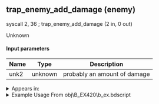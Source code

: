 ## trap_enemy_add_damage (enemy)

syscall 2, 36 ; trap_enemy_add_damage (2 in, 0 out)

Unknown

#### Input parameters
| Name | Type | Description
|------|------|------------
| unk2   | unknown   | probably an amount of damage




<details>
	<summary>Appears in:</summary>
| filename | Entity (obj)
|----------|-------------
| obj\B_EX420\b_ex.bdscript       | ((B) Lingering Will)          
| obj\B_MU120\b_mu.bdscript       | ((B) Storm Rider)          
| obj\F_BB050\f_bb.bdscript       | ((F) Shadow Stalker (Chandelier) (BB))          
| obj\F_BB060\f_bb.bdscript       | ((F) Shadow Stalker (Columns) (BB))          
| obj\M_EX710\m_ex.bdscript       | ((M) Morning Star)          
| obj\P_BB000_BTL\p_bb.bdscript       | ((P) Beast (BTL))          

</details>

<details>
	<summary>Example Usage From obj\B_EX420\b_ex.bdscript</summary>
L6918:
 pushFromFSp 0
 pushFromFSp 4
 syscall 2, 36 ; trap_enemy_add_damage (2 in, 0 out)
 pushFromFSp 0
 syscall 1, 84 ; trap_obj_sheet (1 in, 1 out)
 pushImm 1
 syscall 1, 228 ; trap_sheet_hp (2 in, 1 out)
 pushImm 0
 sub 
 eqz 
 jz L6998
 pushFromFSpVal 220
 jz L6953
 pushFromFSp 0
 pushImm 197
 syscall 1, 92 ; trap_obj_scatter_prize (2 in, 0 out)
 jmp L6960
</details>

